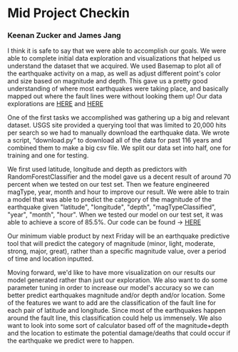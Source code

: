# Mid Project Checkin

### Keenan Zucker and James Jang

I think it is safe to say that we were able to accomplish our goals. We were able to complete initial data exploration and visualizations that helped us understand the dataset that we acquired. We used Basemap to plot all of the earthquake activity on a map, as well as adjust different point's color and size based on magnitude and depth. This gave us a pretty good understanding of where most earthquakes were taking place, and basically mapped out where the fault lines were without looking them up! Our data explorations are [HERE](https://github.com/keenanzucker/DataScience16CTW/blob/master/James_Exploration.ipynb) and [HERE](https://github.com/keenanzucker/DataScience16CTW/blob/master/Data_Exploration_Keenan.ipynb)

One of the first tasks we accomplished was gathering up a big and relevant dataset. USGS site provided a querying tool that was limited to 20,000 hits per search so we had to manually download the earthquake data. We wrote a script, “download.py” to download all of the data for past 116 years and combined them to make a big csv file. We split our data set into half, one for training and one for testing. 

We first used latitude, longitude and depth as predictors with RandomForestClassifier and the model gave us a decent result of around 70 percent when we tested on our test set. Then we feature engineered magType, year, month and hour to improve our result. We were able to train a model that was able to predict the category of the magnitude of the earthquake given "latitude", "longitude", "depth", "magTypeClassified", "year", "month", "hour". When we tested our model on our test set, it was able to achieve a score of 85.5%.
Our code can be found -> [HERE](https://github.com/keenanzucker/DataScience16CTW/blob/master/Model%20Iteration%201.ipynb)

Our minimum viable product by next Friday will be an earthquake predictive tool that will predict the category of magnitude (minor, light, moderate, strong, major, great), rather than a specific magnitude value, over a period of time and location inputted. 

Moving forward, we'd like to have more visualization on our results our model generated rather than just our exploration. We also want to do some parameter tuning in order to increase our model's accuracy so we can better predict earthquakes magnitude and/or depth and/or location. Some of the features we want to add are the classification of the fault line for each pair of latitude and longitude. Since most of the earthquakes happen around the fault line, this classification could help us immensely. We also want to look into some sort of calculator based off of the magnitude+depth and the location to estimate the potential damage/deaths that could occur if the earthquake we predict were to happen. 


